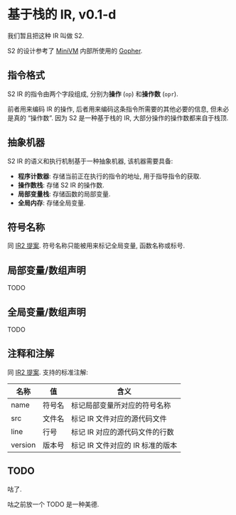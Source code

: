 # 基于栈的 IR, v0.1-d

我们暂且把这种 IR 叫做 S2.

S2 的设计参考了 [MiniVM](https://github.com/pku-minic/MiniVM) 内部所使用的 [Gopher](https://github.com/pku-minic/MiniVM/blob/master/src/vm/README.md).

## 指令格式

S2 IR 的指令由两个字段组成, 分别为**操作** (`op`) 和**操作数** (`opr`).

前者用来编码 IR 的操作, 后者用来编码这条指令所需要的其他必要的信息, 但未必是真的 “操作数”. 因为 S2 是一种基于栈的 IR, 大部分操作的操作数都来自于栈顶.

## 抽象机器

S2 IR 的语义和执行机制基于一种抽象机器, 该机器需要具备:

* **程序计数器**: 存储当前正在执行的指令的地址, 用于指导指令的获取.
* **操作数栈**: 存储 S2 IR 的操作数.
* **局部变量栈**: 存储函数的局部变量.
* **全局内存**: 存储全局变量.

## 符号名称

同 [IR2 提案](/ir/llvm-like#符号名称). 符号名称只能被用来标记全局变量, 函数名称或标号.

## 局部变量/数组声明

TODO

## 全局变量/数组声明

TODO

## 注释和注解

同 [IR2 提案](/ir/llvm-like#注释和注解). 支持的标准注解:

| 名称    | 值      | 含义                              |
| --      | --      | --                                |
| name    | 符号名  | 标记局部变量所对应的符号名称      |
| src     | 文件名  | 标记 IR 文件对应的源代码文件      |
| line    | 行号    | 标记 IR 对应的源代码文件的行数    |
| version | 版本号  | 标记 IR 文件对应的 IR 标准的版本  |

## TODO

咕了.

咕之前放一个 TODO 是一种美德.
